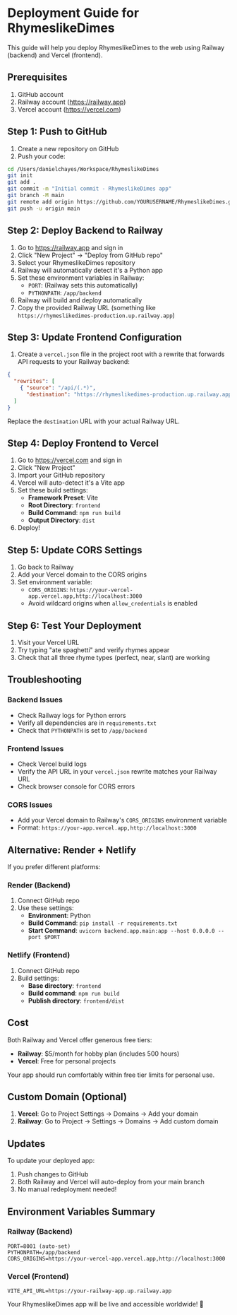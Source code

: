 # Deployment Guide for RhymeslikeDimes

This guide will help you deploy RhymeslikeDimes to the web using Railway (backend) and Vercel (frontend).

## Prerequisites

1. GitHub account
2. Railway account (https://railway.app)
3. Vercel account (https://vercel.com)

## Step 1: Push to GitHub

1. Create a new repository on GitHub
2. Push your code:

```bash
cd /Users/danielchayes/Workspace/RhymeslikeDimes
git init
git add .
git commit -m "Initial commit - RhymeslikeDimes app"
git branch -M main
git remote add origin https://github.com/YOURUSERNAME/RhymeslikeDimes.git
git push -u origin main
```

## Step 2: Deploy Backend to Railway

1. Go to https://railway.app and sign in
2. Click "New Project" → "Deploy from GitHub repo"
3. Select your RhymeslikeDimes repository
4. Railway will automatically detect it's a Python app
5. Set these environment variables in Railway:
   - `PORT`: (Railway sets this automatically)
   - `PYTHONPATH`: `/app/backend`
6. Railway will build and deploy automatically
7. Copy the provided Railway URL (something like `https://rhymeslikedimes-production.up.railway.app`)

## Step 3: Update Frontend Configuration

1. Create a `vercel.json` file in the project root with a rewrite that
   forwards API requests to your Railway backend:
```json
{
  "rewrites": [
    { "source": "/api/(.*)",
      "destination": "https://rhymeslikedimes-production.up.railway.app/api/$1" }
  ]
}
```
Replace the `destination` URL with your actual Railway URL.

## Step 4: Deploy Frontend to Vercel

1. Go to https://vercel.com and sign in
2. Click "New Project"
3. Import your GitHub repository
4. Vercel will auto-detect it's a Vite app
5. Set these build settings:
   - **Framework Preset**: Vite
   - **Root Directory**: `frontend`
   - **Build Command**: `npm run build`
   - **Output Directory**: `dist`
6. Deploy!

## Step 5: Update CORS Settings

1. Go back to Railway
2. Add your Vercel domain to the CORS origins
3. Set environment variable:
   - `CORS_ORIGINS`: `https://your-vercel-app.vercel.app,http://localhost:3000`
   - Avoid wildcard origins when `allow_credentials` is enabled

## Step 6: Test Your Deployment

1. Visit your Vercel URL
2. Try typing "ate spaghetti" and verify rhymes appear
3. Check that all three rhyme types (perfect, near, slant) are working

## Troubleshooting

### Backend Issues
- Check Railway logs for Python errors
- Verify all dependencies are in `requirements.txt`
- Check that `PYTHONPATH` is set to `/app/backend`

### Frontend Issues
- Check Vercel build logs
- Verify the API URL in your `vercel.json` rewrite matches your Railway URL
- Check browser console for CORS errors

### CORS Issues
- Add your Vercel domain to Railway's `CORS_ORIGINS` environment variable
- Format: `https://your-app.vercel.app,http://localhost:3000`

## Alternative: Render + Netlify

If you prefer different platforms:

### Render (Backend)
1. Connect GitHub repo
2. Use these settings:
   - **Environment**: Python
   - **Build Command**: `pip install -r requirements.txt`
   - **Start Command**: `uvicorn backend.app.main:app --host 0.0.0.0 --port $PORT`

### Netlify (Frontend)
1. Connect GitHub repo
2. Build settings:
   - **Base directory**: `frontend`
   - **Build command**: `npm run build`
   - **Publish directory**: `frontend/dist`

## Cost

Both Railway and Vercel offer generous free tiers:
- **Railway**: $5/month for hobby plan (includes 500 hours)
- **Vercel**: Free for personal projects

Your app should run comfortably within free tier limits for personal use.

## Custom Domain (Optional)

1. **Vercel**: Go to Project Settings → Domains → Add your domain
2. **Railway**: Go to Project → Settings → Domains → Add custom domain

## Updates

To update your deployed app:
1. Push changes to GitHub
2. Both Railway and Vercel will auto-deploy from your main branch
3. No manual redeployment needed!

## Environment Variables Summary

### Railway (Backend)
```
PORT=8001 (auto-set)
PYTHONPATH=/app/backend
CORS_ORIGINS=https://your-vercel-app.vercel.app,http://localhost:3000
```

### Vercel (Frontend)
```
VITE_API_URL=https://your-railway-app.up.railway.app
```

Your RhymeslikeDimes app will be live and accessible worldwide! 🚀
